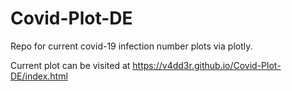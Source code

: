 # Covid-Plot-DE
Repo for current covid-19 infection number plots via plotly.

Current plot can be visited at https://v4dd3r.github.io/Covid-Plot-DE/index.html
